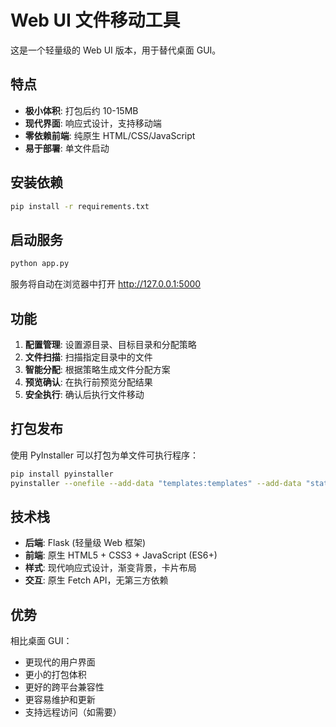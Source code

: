 # Web UI 文件移动工具

这是一个轻量级的 Web UI 版本，用于替代桌面 GUI。

## 特点

- **极小体积**: 打包后约 10-15MB
- **现代界面**: 响应式设计，支持移动端
- **零依赖前端**: 纯原生 HTML/CSS/JavaScript
- **易于部署**: 单文件启动

## 安装依赖

```bash
pip install -r requirements.txt
```

## 启动服务

```bash
python app.py
```

服务将自动在浏览器中打开 http://127.0.0.1:5000

## 功能

1. **配置管理**: 设置源目录、目标目录和分配策略
2. **文件扫描**: 扫描指定目录中的文件
3. **智能分配**: 根据策略生成文件分配方案
4. **预览确认**: 在执行前预览分配结果
5. **安全执行**: 确认后执行文件移动

## 打包发布

使用 PyInstaller 可以打包为单文件可执行程序：

```bash
pip install pyinstaller
pyinstaller --onefile --add-data "templates:templates" --add-data "static:static" app.py
```

## 技术栈

- **后端**: Flask (轻量级 Web 框架)
- **前端**: 原生 HTML5 + CSS3 + JavaScript (ES6+)
- **样式**: 现代响应式设计，渐变背景，卡片布局
- **交互**: 原生 Fetch API，无第三方依赖

## 优势

相比桌面 GUI：
- 更现代的用户界面
- 更小的打包体积
- 更好的跨平台兼容性
- 更容易维护和更新
- 支持远程访问（如需要）
